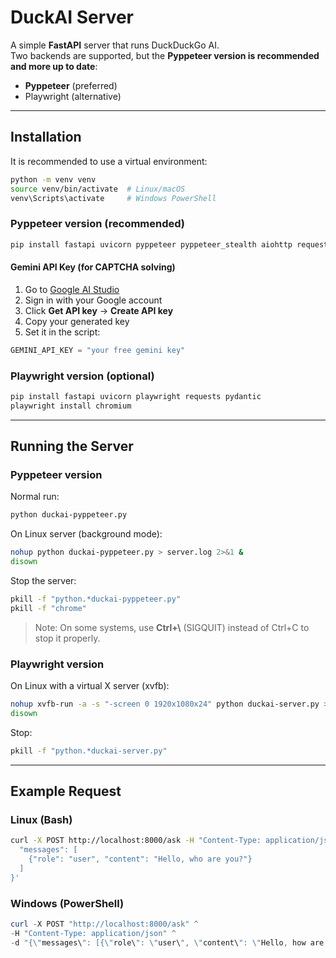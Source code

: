 # DuckAI Server

A simple **FastAPI** server that runs DuckDuckGo AI.  
Two backends are supported, but the **Pyppeteer version is recommended and more up to date**:

- **Pyppeteer** (preferred)
- Playwright (alternative)

---

## Installation

It is recommended to use a virtual environment:

```bash
python -m venv venv
source venv/bin/activate  # Linux/macOS
venv\Scripts\activate     # Windows PowerShell
```

### Pyppeteer version (recommended)

```bash
pip install fastapi uvicorn pyppeteer pyppeteer_stealth aiohttp requests pydantic
```

#### Gemini API Key (for CAPTCHA solving)

1. Go to [Google AI Studio](https://aistudio.google.com/)
2. Sign in with your Google account
3. Click **Get API key** → **Create API key**
4. Copy your generated key
5. Set it in the script:

```python
GEMINI_API_KEY = "your free gemini key"
```

### Playwright version (optional)

```bash
pip install fastapi uvicorn playwright requests pydantic
playwright install chromium
```

---

## Running the Server

### Pyppeteer version

Normal run:

```bash
python duckai-pyppeteer.py
```

On Linux server (background mode):

```bash
nohup python duckai-pyppeteer.py > server.log 2>&1 &
disown
```

Stop the server:

```bash
pkill -f "python.*duckai-pyppeteer.py"
pkill -f "chrome"
```

> Note: On some systems, use **Ctrl+\\** (SIGQUIT) instead of Ctrl+C to stop it properly.

### Playwright version

On Linux with a virtual X server (xvfb):

```bash
nohup xvfb-run -a -s "-screen 0 1920x1080x24" python duckai-server.py > server.log 2>&1 &
disown
```

Stop:

```bash
pkill -f "python.*duckai-server.py"
```

---

## Example Request

### Linux (Bash)

```bash
curl -X POST http://localhost:8000/ask -H "Content-Type: application/json" -d '{
  "messages": [
    {"role": "user", "content": "Hello, who are you?"}
  ]
}'
```

### Windows (PowerShell)

```powershell
curl -X POST "http://localhost:8000/ask" ^
-H "Content-Type: application/json" ^
-d "{\"messages\": [{\"role\": \"user\", \"content\": \"Hello, how are you?\"}]}"
```
